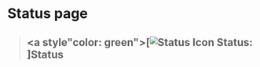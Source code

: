 # Status page

> ##  <a style"color: green">[![Status Icon](https://icongr.am/fontawesome/angle-double-up?size=16&color=808080) Status: ]Status</a>
